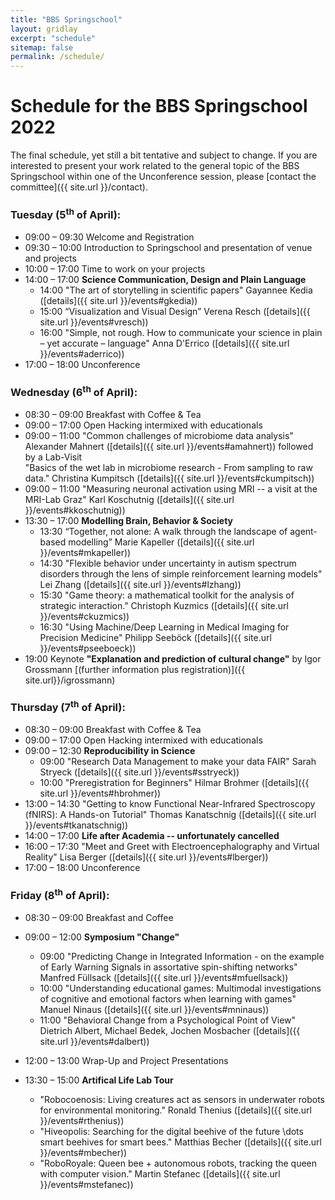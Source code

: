 ```yaml
---
title: "BBS Springschool"
layout: gridlay
excerpt: "schedule"
sitemap: false
permalink: /schedule/
---
```

# Schedule for the BBS Springschool 2022

The final schedule, yet still a bit tentative and subject to change. If you are interested to present your work related to the general topic of the BBS Springschool within one of the Unconference session, please [contact the committee]({{ site.url }}/contact).

### Tuesday (5<sup>th</sup> of April):
- 09:00 &ndash; 09:30 Welcome and Registration
- 09:30 &ndash; 10:00 Introduction to Springschool and presentation of venue and projects
- 10:00 &ndash; 17:00 Time to work on your projects
- 14:00 &ndash; 17:00 <b>Science Communication, Design and Plain Language</b>
  - 14:00 "The art of storytelling in scientific papers" Gayannee Kedia ([details]({{ site.url }}/events#gkedia))
  - 15:00 “Visualization and Visual Design” Verena Resch ([details]({{ site.url }}/events#vresch))
  - 16:00  "Simple, not rough. How to communicate your science in plain &ndash; yet accurate &ndash; language" Anna D'Errico ([details]({{ site.url }}/events#aderrico))
- 17:00 &ndash; 18:00 Unconference
<!-- - 18:00 &ndash; 20:00 Touristic twilight tour through Graz  -->

### Wednesday (6<sup>th</sup> of April):
- 08:30 &ndash; 09:00 Breakfast with Coffee & Tea
- 09:00 &ndash; 17:00 Open Hacking intermixed with educationals
- 09:00 &ndash; 11:00 "Common challenges of microbiome data analysis" Alexander Mahnert ([details]({{ site.url }}/events#amahnert)) followed by a Lab-Visit <br>"Basics of the wet lab in microbiome research - From sampling to raw data." Christina Kumpitsch ([details]({{ site.url }}/events#ckumpitsch))
- 09:00 &ndash; 11:00 "Measuring neuronal activation using MRI -- a visit at the MRI-Lab Graz" Karl Koschutnig ([details]({{ site.url }}/events#kkoschutnig))
- 13:30 &ndash; 17:00 <b>Modelling Brain, Behavior & Society</b>
  - 13:30 “Together, not alone: A walk through the landscape of agent-based modelling” Marie Kapeller ([details]({{ site.url }}/events#mkapeller))
  - 14:30 "Flexible behavior under uncertainty in autism spectrum disorders through the lens of simple reinforcement learning models" Lei Zhang ([details]({{ site.url }}/events#lzhang))
  - 15:30 "Game theory: a mathematical toolkit for the analysis of strategic interaction." Christoph Kuzmics ([details]({{ site.url }}/events#ckuzmics))
  - 16:30 "Using Machine/Deep Learning in Medical Imaging for Precision Medicine" Philipp Seeböck ([details]({{ site.url }}/events#pseeboeck)) 
- 19:00 Keynote <b>"Explanation and prediction of cultural change"</b> by Igor Grossmann [(further information plus registration)]({{ site.url}}/igrossmann)

### Thursday (7<sup>th</sup> of April):
- 08:30 &ndash; 09:00 Breakfast with Coffee & Tea
- 09:00 &ndash; 17:00 Open Hacking intermixed with educationals
- 09:00 &ndash; 12:30 <b>Reproducibility in Science</b>
  - 09:00 "Research Data Management to make your data FAIR" Sarah Stryeck ([details]({{ site.url }}/events#sstryeck))
  - 10:00 "Preregistration for Beginners" Hilmar Brohmer ([details]({{ site.url }}/events#hbrohmer))
- 13:00 &ndash; 14:30 "Getting to know Functional Near-Infrared Spectroscopy (fNIRS): A Hands-on Tutorial" Thomas Kanatschnig  ([details]({{ site.url }}/events#tkanatschnig))
- 14:00 &ndash; 17:00 <b>Life after Academia -- unfortunately cancelled</b>
- 16:00 &ndash; 17:30 "Meet and Greet with Electroencephalography and Virtual Reality" Lisa Berger ([details]({{ site.url }}/events#lberger))
- 17:00 &ndash; 18:00 Unconference
<!-- - 19:00 &ndash; 22:00 Dinner at a fancy place -->

### Friday (8<sup>th</sup> of April):
- 08:30 &ndash; 09:00 Breakfast and Coffee
- 09:00 &ndash; 12:00 <b>Symposium "Change"</b>
  - 09:00 "Predicting Change in Integrated Information - on the example of Early Warning Signals in assortative spin-shifting networks" Manfred Füllsack ([details]({{ site.url }}/events#mfuellsack))
  - 10:00 "Understanding educational games: Multimodal investigations of cognitive and emotional factors when learning with games" Manuel Ninaus  ([details]({{ site.url }}/events#mninaus))
  - 11:00 "Behavioral Change from a Psychological Point of View" Dietrich Albert, Michael Bedek, Jochen Mosbacher  ([details]({{ site.url }}/events#dalbert))

- 12:00 &ndash; 13:00 Wrap-Up and Project Presentations
- 13:30 &ndash; 15:00 <b>Artifical Life Lab Tour</b>
  - "Robocoenosis: Living creatures act as sensors in underwater robots for environmental monitoring." Ronald Thenius ([details]({{ site.url }}/events#rthenius))
  - "Hiveopolis: Searching for the digital beehive of the future \dots smart beehives for smart bees."  Matthias Becher ([details]({{ site.url }}/events#mbecher))
  - "RoboRoyale: Queen bee + autonomous robots, tracking the queen with computer vision."  Martin Stefanec ([details]({{ site.url }}/events#mstefanec))
